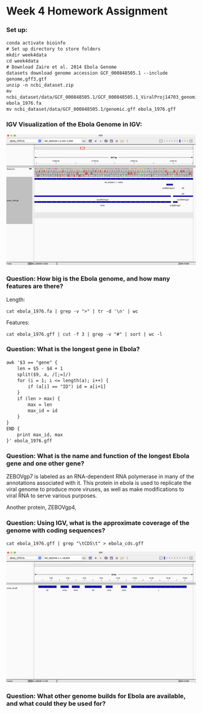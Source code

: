 # Week 4 Homework Assignment

### Set up:
```
conda activate bioinfo
# Set up directory to store folders
mkdir week4data
cd week4data
# Download Zaire et al. 2014 Ebola Genome
datasets download genome accession GCF_000848505.1 --include genome,gff3,gtf
unzip -n ncbi_dataset.zip
mv ncbi_dataset/data/GCF_000848505.1/GCF_000848505.1_ViralProj14703_genomic.fna ebola_1976.fa
mv ncbi_dataset/data/GCF_000848505.1/genomic.gff ebola_1976.gff
```
### IGV Visualization of the Ebola Genome in IGV:
![IGV Visualization of the 1976 Zaire Ebola Genome](https://github.com/coledcaron/BMMB852Work/blob/main/Week_4/IGV_Screenshots/Ebola_IGV_Vis.jpg)
### Question: How big is the Ebola genome, and how many features are there?
Length:
```
cat ebola_1976.fa | grep -v ">" | tr -d '\n' | wc
```
Features:
```
cat ebola_1976.gff | cut -f 3 | grep -v "#" | sort | wc -l
```

### Question: What is the longest gene in Ebola?
```
awk '$3 == "gene" {
    len = $5 - $4 + 1
    split($9, a, /[;=]/)
    for (i = 1; i <= length(a); i++) {
        if (a[i] == "ID") id = a[i+1]
    }
    if (len > max) {
        max = len
        max_id = id
    }
} 
END {
    print max_id, max
}' ebola_1976.gff
```
### Question: What is the name and function of the longest Ebola gene and one other gene?

ZEBOVgp7 is labeled as an RNA-dependent RNA polymerase in many of the annotations associated with it. This protein in ebola is used to replicate the viral genome to produce more viruses, as well as make modifications to viral RNA to serve various purposes.

Another protein, ZEBOVgp4, 

### Question: Using IGV, what is the approximate coverage of the genome with coding sequences?
```
cat ebola_1976.gff | grep "\tCDS\t" > ebola_cds.gff
```
![Coverage of Ebola CDS across the Genome](https://github.com/coledcaron/BMMB852Work/blob/main/Week_4/IGV_Screenshots/Ebola_IGV_CDScoverage.jpg)
### Question: What other genome builds for Ebola are available, and what could they be used for?
